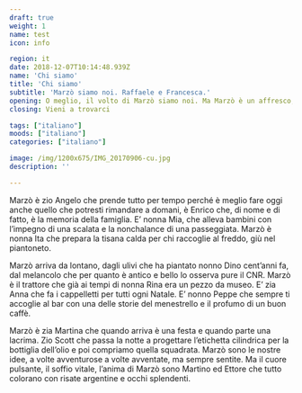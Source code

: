 ```yaml
---
draft: true
weight: 1
name: test
icon: info

region: it
date: 2018-12-07T10:14:48.939Z
name: 'Chi siamo'
title: 'Chi siamo'
subtitle: 'Marzò siamo noi. Raffaele e Francesca.'
opening: O meglio, il volto di Marzò siamo noi. Ma Marzò è un affresco, una ballata di parenti, amici, incontri fortuiti e fortunati.
closing: Vieni a trovarci

tags: ["italiano"]
moods: ["italiano"]
categories: ["italiano"]

image: /img/1200x675/IMG_20170906-cu.jpg
description: ''

---
```


Marzò è zio Angelo che prende tutto per tempo perché è meglio fare oggi anche quello che potresti rimandare a domani, è Enrico che, di nome e di fatto, è la memoria della famiglia. E’ nonna Mia, che alleva bambini con l’impegno di una scalata e la nonchalance di una passeggiata. Marzò è nonna Ita che prepara la tisana calda per chi raccoglie al freddo, giù nel piantoneto.

Marzò arriva da lontano, dagli ulivi che ha piantato nonno Dino cent’anni fa, dal melancolo che per quanto è antico e bello lo osserva pure il CNR. Marzò è il trattore che già ai tempi di nonna Rina era un pezzo da museo. E’ zia Anna che fa i cappelletti per tutti ogni Natale. E’ nonno Peppe che sempre ti accoglie al bar con una delle storie del menestrello e il profumo di un buon caffè.

Marzò è zia Martina che quando arriva è una festa e quando parte una lacrima. Zio Scott che passa la notte a progettare l’etichetta cilindrica per la bottiglia dell’olio e poi compriamo quella squadrata. Marzò sono le nostre idee, a volte avventurose a volte avventate, ma sempre sentite. Ma il cuore pulsante, il soffio vitale, l’anima di Marzò sono Martino ed Ettore che tutto colorano con risate argentine e occhi splendenti.

